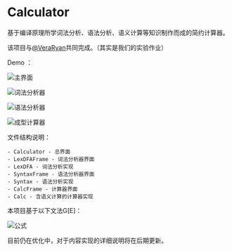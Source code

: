 # Calculator
基于编译原理所学词法分析、语法分析、语义计算等知识制作而成的简约计算器。

该项目与[@VeraRyan](https://github.com/VeraRyan)共同完成。（其实是我们的实验作业）

Demo ：

![主界面](https://ae01.alicdn.com/kf/Hc8b98f961d2b4f44a7c8622ef7cf4b51j.jpg)

![词法分析器]( https://ae01.alicdn.com/kf/H05569a345f014981b2ca1d317630d556f.jpg)

![语法分析器](https://ae01.alicdn.com/kf/H2c50c996a68f4c9ea2bbe6f80d2ffcdfH.jpg)

![成型计算器](https://ae01.alicdn.com/kf/H8c51f7418dc1447097e77bb6eba6b3ecE.jpg)

文件结构说明：

	- Calculator - 总界面
	- LexDFAFrame - 词法分析器界面
	- LexDFA - 词法分析实现
	- SyntaxFrame - 语法分析器界面
	- Syntax - 语法分析实现
	- CalcFrame - 计算器界面
	- Calc - 含语义计算的计算器实现

本项目基于以下文法G[E]：

![公式](https://ae01.alicdn.com/kf/H41bc943f3c2744c7acdd21c59337ac8aZ.png)

目前仍在优化中，对于内容实现的详细说明将在后期更新。